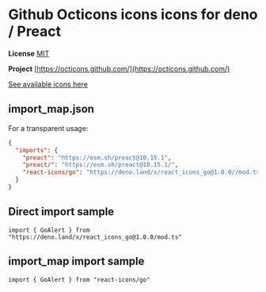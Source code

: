 # Github Octicons icons icons for deno / Preact

**License** [MIT](https://github.com/primer/octicons/blob/master/LICENSE)

**Project** [https://octicons.github.com/](https://octicons.github.com/)

[See available icons here](https://react-icons.github.io/react-icons/icons?name=go)

## import_map.json

For a transparent usage:

```json
{
  "imports": {
    "preact": "https://esm.sh/preact@10.15.1",
    "preact/": "https://esm.sh/preact@10.15.1/",
    "react-icons/go": "https://deno.land/x/react_icons_go@1.0.0//mod.ts",
  }
}
```

## Direct import sample

`import { GoAlert } from "https://deno.land/x/react_icons_go@1.0.0/mod.ts"`

## import_map import sample

`import { GoAlert } from "react-icons/go"`

